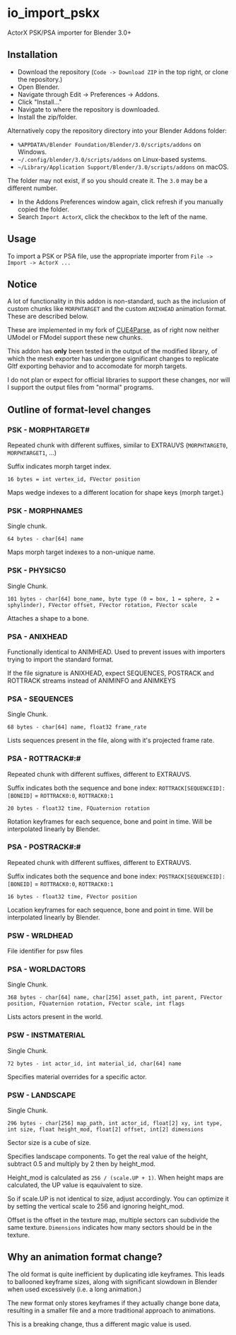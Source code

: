 # io_import_pskx

ActorX PSK/PSA importer for Blender 3.0+

## Installation

- Download the repository (`Code -> Download ZIP` in the top right, or clone the repository.)
- Open Blender.
- Navigate through Edit -> Preferences -> Addons.
- Click "Install..."
- Navigate to where the repository is downloaded.
- Install the zip/folder.

Alternatively copy the repository directory into your Blender Addons folder:

- `%APPDATA%/Blender Foundation/Blender/3.0/scripts/addons` on Windows.
- `~/.config/blender/3.0/scripts/addons` on Linux-based systems.
- `~/Library/Application Support/Blender/3.0/scripts/addons` on macOS.

The folder may not exist, if so you should create it. The `3.0` may be a different number.

- In the Addons Preferences window again, click refresh if you manually copied the folder.
- Search `Import ActorX`, click the checkbox to the left of the name.

## Usage

To import a PSK or PSA file, use the appropriate importer from `File -> Import -> ActorX ...`

## Notice

A lot of functionality in this addon is non-standard, such as the inclusion of custom chunks like `MORPHTARGET` and the
custom `ANIXHEAD` animation format. These are described below.

These are implemented in my fork of [CUE4Parse](https://github.colm/yretenai/CUE4Parse), as of right now neither UModel
or FModel support these new chunks.

This addon has **only** been tested in the output of the modified library, of which the mesh exporter has undergone
significant changes to replicate Gltf exporting behavior and to accomodate for morph targets.

I do not plan or expect for official libraries to support these changes, nor will I support the output files from
"normal" programs.

## Outline of format-level changes

### PSK - MORPHTARGET#

Repeated chunk with different suffixes, similar to EXTRAUVS (`MORPHTARGET0`, `MORPHTARGET1`, ...)

Suffix indicates morph target index.

`16 bytes = int vertex_id, FVector position`

Maps wedge indexes to a different location for shape keys (morph target.)

### PSK - MORPHNAMES

Single chunk.

`64 bytes - char[64] name`

Maps morph target indexes to a non-unique name.

### PSK - PHYSICS0

Single Chunk.

`101 bytes - char[64] bone_name, byte type (0 = box, 1 = sphere, 2 = sphylinder), FVector offset, FVector rotation, FVector scale`

Attaches a shape to a bone.

### PSA - ANIXHEAD

Functionally identical to ANIMHEAD. Used to prevent issues with importers trying to import the standard format.

If the file signature is ANIXHEAD, expect SEQUENCES, POSTRACK and ROTTRACK streams instead of ANIMINFO and ANIMKEYS

### PSA - SEQUENCES

Single Chunk.

`68 bytes - char[64] name, float32 frame_rate`

Lists sequences present in the file, along with it's projected frame rate.

### PSA - ROTTRACK#:#

Repeated chunk with different suffixes, different to EXTRAUVS.

Suffix indicates both the sequence and bone index: `ROTTRACK[SEQUENCEID]:[BONEID]` = `ROTTRACK0:0`, `ROTTRACK0:1`

`20 bytes - float32 time, FQuaternion rotation`

Rotation keyframes for each sequence, bone and point in time. Will be interpolated linearly by Blender.

### PSA - POSTRACK#:#

Repeated chunk with different suffixes, different to EXTRAUVS.

Suffix indicates both the sequence and bone index: `POSTRACK[SEQUENCEID]:[BONEID]` = `ROTTRACK0:0`, `ROTTRACK0:1`

`16 bytes - float32 time, FVector position`

Location keyframes for each sequence, bone and point in time. Will be interpolated linearly by Blender.

### PSW - WRLDHEAD

File identifier for psw files

### PSA - WORLDACTORS

Single Chunk.

`368 bytes - char[64] name, char[256] asset_path, int parent, FVector position, FQuaternion rotation, FVector scale,
int flags`

Lists actors present in the world.

### PSW - INSTMATERIAL

Single Chunk.

`72 bytes - int actor_id, int material_id, char[64] name`

Specifies material overrides for a specific actor.

### PSW - LANDSCAPE

Single Chunk.

`296 bytes - char[256] map_path, int actor_id, float[2] xy, int type, int size, float height_mod, float[2] offset, int[2] dimensions`

Sector size is a cube of size.

Specifies landscape components. To get the real value of the height, subtract 0.5 and multiply by 2 then by height_mod.

Height_mod is calculated as `256 / (scale.UP + 1)`. When height maps are calculated, the UP value is eqauivalent to
size.

So if scale.UP is not identical to size, adjust accordingly. You can optimize it by setting the vertical scale to 256
and ignoring height_mod.

Offset is the offset in the texture map, multiple sectors can subdivide the same texture. `Dimensions` indicates how many 
sectors should be in the texture.

## Why an animation format change?

The old format is quite inefficient by duplicating idle keyframes. This leads to ballooned keyframe sizes, along with
significant slowdown in Blender when used excessively (i.e. a long animation.)

The new format only stores keyframes if they actually change bone data, resulting in a smaller file and a more
traditional approach to animations.

This is a breaking change, thus a different magic value is used.
